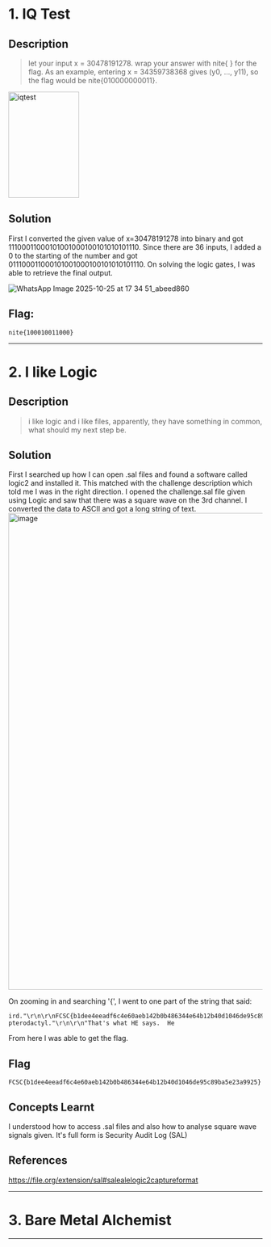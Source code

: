 # 1. IQ Test

## Description
> let your input x = 30478191278.
wrap your answer with nite{ } for the flag.
As an example, entering x = 34359738368 gives (y0, ..., y11), so the flag would be nite{010000000011}.

<img width="140" height="210" alt="iqtest" src="https://github.com/user-attachments/assets/b3c1b598-7275-4964-8799-d0eb88e87545" />


## Solution
First I converted the given value of x=30478191278 into binary and got 11100011000101001000100101010101110. Since there are 36 inputs, I added a 0 to the starting of the number and got 011100011000101001000100101010101110. On solving the logic gates, I was able to retrieve the final output.

![WhatsApp Image 2025-10-25 at 17 34 51_abeed860](https://github.com/user-attachments/assets/e2bb3a22-1be6-4453-b7d3-4983bac9d1bb)

## Flag:
```
nite{100010011000}
```
***

# 2. I like Logic

## Description
> i like logic and i like files, apparently, they have something in common, what should my next step be.

## Solution
First I searched up how I can open .sal files and found a software called logic2 and installed it. This matched with the challenge description which told me I was in the right direction.
I opened the challenge.sal file given using Logic and saw that there was a square wave on the 3rd channel.
I converted the data to ASCII and got a long string of text.
<img width="1481" height="944" alt="image" src="https://github.com/user-attachments/assets/8c7a71c1-c931-4f8c-ae28-7795aaafb969" />

On zooming in and searching '{', I went to one part of the string that said:
```
ird."\r\n\r\nFCSC{b1dee4eeadf6c4e60aeb142b0b486344e64b12b40d1046de95c89ba5e23a9925}\r\n\r\n"A pterodactyl."\r\n\r\n"That's what HE says.  He
```
From here I was able to get the flag.

## Flag
```
FCSC{b1dee4eeadf6c4e60aeb142b0b486344e64b12b40d1046de95c89ba5e23a9925}
```

## Concepts Learnt
I understood how to access .sal files and also how to analyse square wave signals given.
It's full form is Security Audit Log (SAL)

## References 
<https://file.org/extension/sal#salealelogic2captureformat>

***

# 3. Bare Metal Alchemist

***


